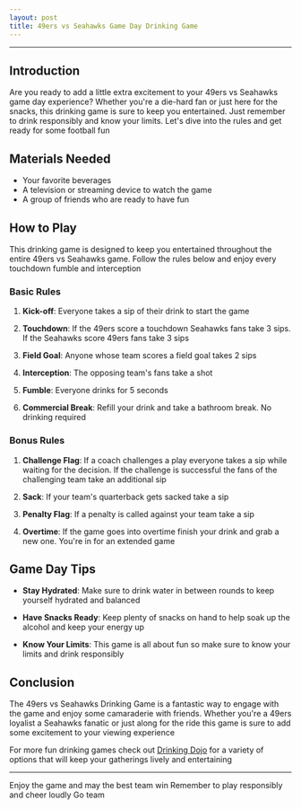 ```yaml
---
layout: post
title: 49ers vs Seahawks Game Day Drinking Game
---
```



---

## Introduction

Are you ready to add a little extra excitement to your 49ers vs Seahawks game day experience? Whether you're a die-hard fan or just here for the snacks, this drinking game is sure to keep you entertained. Just remember to drink responsibly and know your limits. Let's dive into the rules and get ready for some football fun

## Materials Needed

- Your favorite beverages
- A television or streaming device to watch the game
- A group of friends who are ready to have fun

## How to Play

This drinking game is designed to keep you entertained throughout the entire 49ers vs Seahawks game. Follow the rules below and enjoy every touchdown fumble and interception

### Basic Rules

1. **Kick-off**: Everyone takes a sip of their drink to start the game

2. **Touchdown**: If the 49ers score a touchdown Seahawks fans take 3 sips. If the Seahawks score 49ers fans take 3 sips

3. **Field Goal**: Anyone whose team scores a field goal takes 2 sips

4. **Interception**: The opposing team's fans take a shot

5. **Fumble**: Everyone drinks for 5 seconds

6. **Commercial Break**: Refill your drink and take a bathroom break. No drinking required

### Bonus Rules

1. **Challenge Flag**: If a coach challenges a play everyone takes a sip while waiting for the decision. If the challenge is successful the fans of the challenging team take an additional sip

2. **Sack**: If your team's quarterback gets sacked take a sip

3. **Penalty Flag**: If a penalty is called against your team take a sip

4. **Overtime**: If the game goes into overtime finish your drink and grab a new one. You're in for an extended game

## Game Day Tips

- **Stay Hydrated**: Make sure to drink water in between rounds to keep yourself hydrated and balanced

- **Have Snacks Ready**: Keep plenty of snacks on hand to help soak up the alcohol and keep your energy up

- **Know Your Limits**: This game is all about fun so make sure to know your limits and drink responsibly

## Conclusion

The 49ers vs Seahawks Drinking Game is a fantastic way to engage with the game and enjoy some camaraderie with friends. Whether you're a 49ers loyalist a Seahawks fanatic or just along for the ride this game is sure to add some excitement to your viewing experience

For more fun drinking games check out [Drinking Dojo](https://drinkingdojo.com) for a variety of options that will keep your gatherings lively and entertaining

---

Enjoy the game and may the best team win Remember to play responsibly and cheer loudly Go team